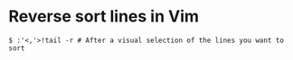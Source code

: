 # Reverse sort lines in Vim

    $ :'<,'>!tail -r # After a visual selection of the lines you want to sort
